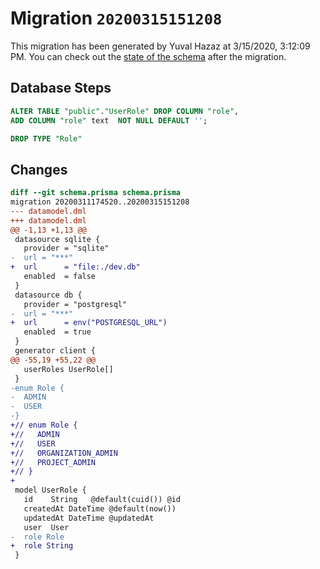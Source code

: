 # Migration `20200315151208`

This migration has been generated by Yuval Hazaz at 3/15/2020, 3:12:09 PM.
You can check out the [state of the schema](./schema.prisma) after the migration.

## Database Steps

```sql
ALTER TABLE "public"."UserRole" DROP COLUMN "role",
ADD COLUMN "role" text  NOT NULL DEFAULT '';

DROP TYPE "Role"
```

## Changes

```diff
diff --git schema.prisma schema.prisma
migration 20200311174520..20200315151208
--- datamodel.dml
+++ datamodel.dml
@@ -1,13 +1,13 @@
 datasource sqlite {
   provider = "sqlite"
-  url = "***"
+  url      = "file:./dev.db"
   enabled  = false
 }
 datasource db {
   provider = "postgresql"
-  url = "***"
+  url      = env("POSTGRESQL_URL")
   enabled  = true
 }
 generator client {
@@ -55,19 +55,22 @@
   userRoles UserRole[]
 }
-enum Role {
-  ADMIN
-  USER
-}
+// enum Role {
+//   ADMIN
+//   USER
+//   ORGANIZATION_ADMIN
+//   PROJECT_ADMIN
+// }
+
 model UserRole {
   id    String   @default(cuid()) @id
   createdAt DateTime @default(now())
   updatedAt DateTime @updatedAt
   user  User
-  role Role
+  role String
 }
```


